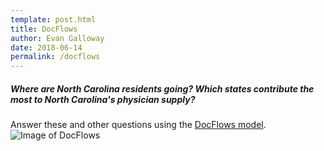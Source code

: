 ```yaml
---
template: post.html
title: DocFlows
author: Evan Galloway
date: 2018-06-14
permalink: /docflows
---
```


##### Where are North Carolina residents going? Which states contribute the most to North Carolina's physician supply?
Answer these and other questions using the [DocFlows model](https://docflows.unc.edu/).
![Image of DocFlows](/images/posts/docflows.png)




